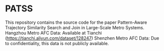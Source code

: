 # PATSS
This repository contains the source code for the paper Pattern-Aware Trajectory Similarity Search and Join in Large-Scale Metro Systems.
Hangzhou Metro AFC Data: Available at Tianchi (https://tianchi.aliyun.com/dataset/128247)
Shenzhen Metro AFC Data: Due to confidentiality, this data is not publicly available.
